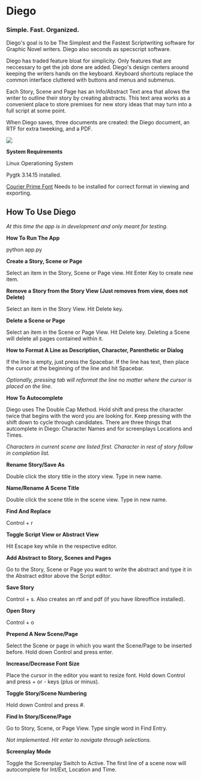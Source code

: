 # Diego

<h3>Simple. Fast. Organized.</h3>

Diego's goal is to be The Simplest and the Fastest Scriptwriting software for Graphic Novel writers. Diego also seconds as specscript software.

Diego has traded feature bloat for simplicity. Only features that are neccessary to get the job done are added. Diego's design centers around keeping the writers hands on the keyboard. Keyboard shortcuts replace the common interface cluttered with buttons and menus and submenus.

Each Story, Scene and Page has an Info/Abstract Text area that allows the writer to outline their story by creating abstracts. This text area works as a  convenient place to store premises for new story ideas that may turn into a full script at some point.

When Diego saves, three documents are created: the Diego document, an RTF for extra tweeking, and a PDF.

<img src="http://specscripter.com/screenshot.png">

<b>System Requirements</b>

Linux Operationing System

Pygtk 3.14.15 installed.

<p><a href="http://quoteunquoteapps.com/courierprime/">Courier Prime Font</a> Needs to be installed for correct format in viewing and exporting.</p>

<h2>How To Use Diego</h2>
<i>At this time the app is in development and only meant for testing.</i>

<b>How To Run The App</b>

python app.py

<b>Create a Story, Scene or Page</b>

Select an item in the Story, Scene or Page view. Hit Enter Key to create new item.

<b>Remove a Story from the Story View (Just removes from view, does not Delete)</b>

Select an item in the Story View. Hit Delete key.

<b>Delete a Scene or Page</b>

Select an item in the Scene or Page View. Hit Delete key. Deleting a Scene will delete all pages contained within it.

<b>How to Format A Line as Description, Character, Parenthetic or Dialog</b>

If the line is empty, just press the Spacebar. If the line has text, then place the cursor at the beginning of the line and hit Spacebar.

<i>Optionally, pressing tab will reformat the line no matter where the cursor is placed on the line.</i>

<b>How To Autocomplete</b>

Diego uses The Double Cap Method. Hold shift and press the character twice that begins with the word you are looking for. Keep pressing with the shift down to cycle through candidates. There are three things that autcomplete in Diego: Character Names and for screenplays Locations and Times.

<i>Characters in current scene are listed first. Character in rest of story follow in completion list.</i>

<b>Rename Story/Save As</b>

Double click the story title in the story view. Type in new name.

<b>Name/Rename A Scene Title</b>

Double click the scene title in the scene view. Type in new name.

<b>Find And Replace</b>

Control + r

<b>Toggle Script View or Abstract View</b>

Hit Escape key while in the respective editor.

<b>Add Abstract to Story, Scenes and Pages</b>

Go to the Story, Scene or Page you want to write the abstract and type it in the Abstract editor above the Script editor.

<b>Save Story</b>

Control + s.  Also creates an rtf and pdf (if you have libreoffice installed).

<b>Open Story</b>

Control + o

<b>Prepend A New Scene/Page</b>

Select the Scene or page in which you want the Scene/Page to be inserted before.  Hold down Control and press enter.

<b>Increase/Decrease Font Size</b>

Place the cursor in the editor you want to resize font. Hold down Control and press + or - keys (plus or minus).

<b>Toggle Story/Scene Numbering</b>

Hold down Control and press #.

<b>Find In Story/Scene/Page</b>

Go to Story, Scene, or Page View. Type single word in Find Entry.

<i>Not implemented. Hit enter to navigate through selections.</i>

<b>Screenplay Mode</b>

Toggle the Screenplay Switch to Active. The first line of a scene now will autocomplete for Int/Ext, Location and Time.
